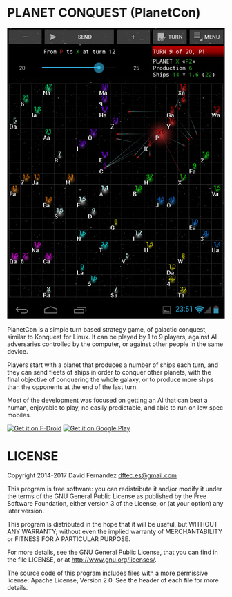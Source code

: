 PLANET CONQUEST (PlanetCon)
===========================

<img src="https://github.com/dftec-es/planetcon/blob/master/Screenshot.png"></a>

PlanetCon is a simple turn based strategy game, of galactic conquest, similar to 
Konquest for Linux. It can be played by 1 to 9 players, against AI adversaries 
controlled by the computer, or against other people in the same device.

Players start with a planet that produces a number of ships each turn, and they 
can send fleets of ships in order to conquer other planets, with the final 
objective of conquering the whole galaxy, or to produce more ships than the 
opponents at the end of the last turn.

Most of the development was focused on getting an AI that can beat a human, 
enjoyable to play, no easily predictable, and able to run on low spec mobiles.

<a href="https://f-droid.org/repository/browse/?fdid=com.dftec.planetcon" target="_blank">
<img src="https://f-droid.org/badge/get-it-on.png" alt="Get it on F-Droid" height="90"/></a>
<a href="https://play.google.com/store/apps/details?id=com.dftec.planetcon" target="_blank">
<img src="https://play.google.com/intl/en_us/badges/images/generic/en-play-badge.png" alt="Get it on Google Play" height="90"/></a>

# LICENSE

Copyright 2014-2017  David Fernandez <dftec.es@gmail.com>

This program is free software: you can redistribute it and/or modify
it under the terms of the GNU General Public License as published by
the Free Software Foundation, either version 3 of the License, or
(at your option) any later version.

This program is distributed in the hope that it will be useful,
but WITHOUT ANY WARRANTY; without even the implied warranty of
MERCHANTABILITY or FITNESS FOR A PARTICULAR PURPOSE.

For more details, see the GNU General Public License, that you can find 
in the file LICENSE, or at <http://www.gnu.org/licenses/>.

The source code of this program includes files with a more permissive license: 
Apache License, Version 2.0. See the header of each file for more details.

